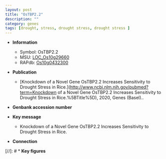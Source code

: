 ```yaml
---
layout: post
title: "OsTBP2.2"
description: ""
category: genes
tags: [drought, stress, drought stress, drought stress ]
---
```


* **Information**  
    + Symbol: OsTBP2.2  
    + MSU: [LOC_Os10g29660](http://rice.uga.edu/cgi-bin/ORF_infopage.cgi?orf=LOC_Os10g29660)  
    + RAPdb: [Os10g0432300](https://rapdb.dna.affrc.go.jp/locus/?name=Os10g0432300)  

* **Publication**  
    + [Knockdown of a Novel Gene OsTBP2.2 Increases Sensitivity to Drought Stress in Rice.](http://www.ncbi.nlm.nih.gov/pubmed?term=Knockdown of a Novel Gene OsTBP2.2 Increases Sensitivity to Drought Stress in Rice.%5BTitle%5D), 2020, Genes (Basel)..

* **Genbank accession number**  

* **Key message**  
    + Knockdown of a Novel Gene OsTBP2.2 Increases Sensitivity to Drought Stress in Rice.

* **Connection**  

[//]: # * **Key figures**  


